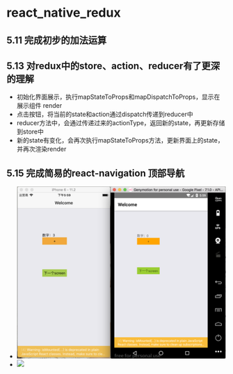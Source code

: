 # react_native_redux

## 5.11 完成初步的加法运算

## 5.13 对redux中的store、action、reducer有了更深的理解

* 初始化界面展示，执行mapStateToProps和mapDispatchToProps，显示在展示组件 render
* 点击按钮，将当前的state和action通过dispatch传递到reducer中
* reducer方法中，会通过传递过来的actionType，返回新的state，再更新存储到store中
* 新的state有变化，会再次执行mapStateToProps方法，更新界面上的state，并再次渲染render

## 5.15 完成简易的react-navigation 顶部导航
* ![](./exhibition/1.png)
* ![](./exhibition/1.gif)
